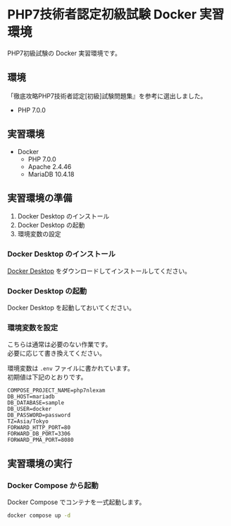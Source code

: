 # PHP7技術者認定初級試験 Docker 実習環境

PHP7初級試験の Docker 実習環境です。

## 環境

「徹底攻略PHP7技術者認定[初級]試験問題集』を参考に選出しました。


* PHP 7.0.0

## 実習環境

* Docker
  * PHP 7.0.0
  * Apache 2.4.46
  * MariaDB 10.4.18

## 実習環境の準備

1. Docker Desktop のインストール
2. Docker Desktop の起動
3. 環境変数の設定

### Docker Desktop のインストール

[Docker Desktop](https://www.docker.com/products/docker-desktop/) をダウンロードしてインストールしてください。


### Docker Desktop の起動

Docker Desktop を起動しておいてください。

### 環境変数を設定

こちらは通常は必要のない作業です。  
必要に応じて書き換えてください。

環境変数は `.env` ファイルに書かれています。  
初期値は下記のとおりです。

```.env
COMPOSE_PROJECT_NAME=php7nlexam
DB_HOST=mariadb
DB_DATABASE=sample
DB_USER=docker
DB_PASSWORD=password
TZ=Asia/Tokyo
FORWARD_HTTP_PORT=80
FORWARD_DB_PORT=3306
FORWARD_PMA_PORT=8080
```

## 実習環境の実行

### Docker Compose から起動

Docker Compose でコンテナを一式起動します。

```sh
docker compose up -d
```
